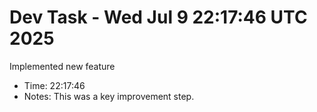 # Dev Task - Wed Jul  9 22:17:46 UTC 2025
Implemented new feature
- Time: 22:17:46
- Notes: This was a key improvement step.
